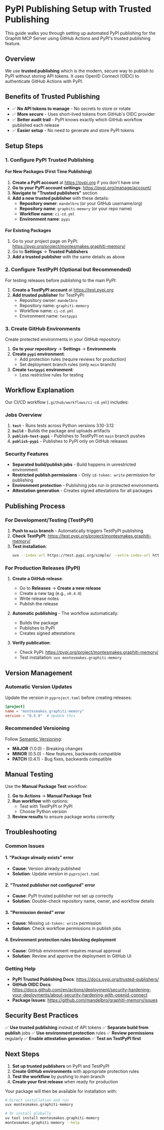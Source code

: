 # PyPI Publishing Setup with Trusted Publishing

This guide walks you through setting up automated PyPI publishing for the Graphiti MCP Server using GitHub Actions and PyPI's trusted publishing feature.

## Overview

We use **trusted publishing** which is the modern, secure way to publish to PyPI without storing API tokens. It uses OpenID Connect (OIDC) to authenticate GitHub Actions with PyPI.

## Benefits of Trusted Publishing

- ✅ **No API tokens to manage** - No secrets to store or rotate
- ✅ **More secure** - Uses short-lived tokens from GitHub's OIDC provider
- ✅ **Better audit trail** - PyPI knows exactly which GitHub workflow published each release
- ✅ **Easier setup** - No need to generate and store PyPI tokens

## Setup Steps

### 1. Configure PyPI Trusted Publishing

#### For New Packages (First Time Publishing)

1. **Create a PyPI account** at https://pypi.org if you don't have one
2. **Go to your PyPI account settings**: https://pypi.org/manage/account/
3. **Navigate to "Trusted publishers"** section
4. **Add a new trusted publisher** with these details:
   - **Repository owner**: `mandelbro` (or your GitHub username/org)
   - **Repository name**: `graphiti-memory` (or your repo name)
   - **Workflow name**: `ci-cd.yml`
   - **Environment name**: `pypi`

#### For Existing Packages

1. Go to your project page on PyPI: https://pypi.org/project/montesmakes.graphiti-memory/
2. Go to **Settings** → **Trusted Publishers**
3. **Add a trusted publisher** with the same details as above

### 2. Configure TestPyPI (Optional but Recommended)

For testing releases before publishing to the main PyPI:

1. **Create a TestPyPI account** at https://test.pypi.org
2. **Add trusted publisher** for TestPyPI:
   - Repository owner: `mandelbro`
   - Repository name: `graphiti-memory`
   - Workflow name: `ci-cd.yml`
   - Environment name: `testpypi`

### 3. Create GitHub Environments

Create protected environments in your GitHub repository:

1. **Go to your repository** → **Settings** → **Environments**
2. **Create `pypi` environment**:
   - Add protection rules (require reviews for production)
   - Set deployment branch rules (only `main` branch)
3. **Create `testpypi` environment**:
   - Less restrictive rules for testing

## Workflow Explanation

Our CI/CD workflow (`.github/workflows/ci-cd.yml`) includes:

### Jobs Overview

1. **`test`** - Runs tests across Python versions 3.10-3.12
2. **`build`** - Builds the package and uploads artifacts
3. **`publish-test-pypi`** - Publishes to TestPyPI on `main` branch pushes
4. **`publish-pypi`** - Publishes to PyPI only on GitHub releases

### Security Features

- **Separated build/publish jobs** - Build happens in unrestricted environment
- **Restricted publish permissions** - Only `id-token: write` permission for publishing
- **Environment protection** - Publishing jobs run in protected environments
- **Attestation generation** - Creates signed attestations for all packages

## Publishing Process

### For Development/Testing (TestPyPI)

1. **Push to `main` branch** - Automatically triggers TestPyPI publishing
2. **Check TestPyPI**: https://test.pypi.org/project/montesmakes.graphiti-memory/
3. **Test installation**:
   ```bash
   uvx --index-url https://test.pypi.org/simple/ --extra-index-url https://pypi.org/simple/ montesmakes.graphiti-memory
   ```

### For Production Releases (PyPI)

1. **Create a GitHub release**:
   - Go to **Releases** → **Create a new release**
   - Create a new tag (e.g., `v0.4.0`)
   - Write release notes
   - Publish the release

2. **Automatic publishing** - The workflow automatically:
   - Builds the package
   - Publishes to PyPI
   - Creates signed attestations

3. **Verify publication**:
   - Check PyPI: https://pypi.org/project/montesmakes.graphiti-memory/
   - Test installation: `uvx montesmakes.graphiti-memory`

## Version Management

### Automatic Version Updates

Update the version in `pyproject.toml` before creating releases:

```toml
[project]
name = "montesmakes.graphiti-memory"
version = "0.5.0"  # Update this
```

### Recommended Versioning

Follow [Semantic Versioning](https://semver.org/):
- **MAJOR** (1.0.0) - Breaking changes
- **MINOR** (0.5.0) - New features, backwards compatible
- **PATCH** (0.4.1) - Bug fixes, backwards compatible

## Manual Testing

Use the **Manual Package Test** workflow:

1. **Go to Actions** → **Manual Package Test**
2. **Run workflow** with options:
   - Test with TestPyPI or PyPI
   - Choose Python version
3. **Review results** to ensure package works correctly

## Troubleshooting

### Common Issues

#### 1. "Package already exists" error
- **Cause**: Version already published
- **Solution**: Update version in `pyproject.toml`

#### 2. "Trusted publisher not configured" error
- **Cause**: PyPI trusted publisher not set up correctly
- **Solution**: Double-check repository name, owner, and workflow details

#### 3. "Permission denied" error
- **Cause**: Missing `id-token: write` permission
- **Solution**: Check workflow permissions in publish jobs

#### 4. Environment protection rules blocking deployment
- **Cause**: GitHub environment requires manual approval
- **Solution**: Review and approve the deployment in GitHub UI

### Getting Help

- **PyPI Trusted Publishing Docs**: https://docs.pypi.org/trusted-publishers/
- **GitHub OIDC Docs**: https://docs.github.com/en/actions/deployment/security-hardening-your-deployments/about-security-hardening-with-openid-connect
- **Package Issues**: https://github.com/mandelbro/graphiti-memory/issues

## Security Best Practices

✅ **Use trusted publishing** instead of API tokens
✅ **Separate build from publish** jobs
✅ **Use environment protection** rules
✅ **Review permissions** regularly
✅ **Enable attestation generation**
✅ **Test on TestPyPI first**

## Next Steps

1. **Set up trusted publishers** on PyPI and TestPyPI
2. **Create GitHub environments** with appropriate protection rules
3. **Test the workflow** by pushing to main branch
4. **Create your first release** when ready for production

Your package will then be available for installation with:

```bash
# Direct installation and run
uvx montesmakes.graphiti-memory

# Or install globally
uv tool install montesmakes.graphiti-memory
montesmakes.graphiti-memory --help
```
